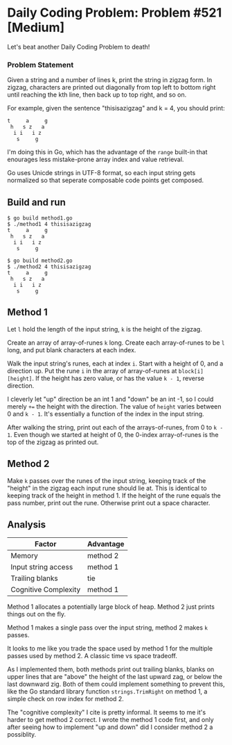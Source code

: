 # Daily Coding Problem: Problem #521 [Medium]  

Let's beat another Daily Coding Problem to death!

### Problem Statement

Given a string and a number of lines k, print the string in zigzag form. In
zigzag, characters are printed out diagonally from top left to bottom right
until reaching the kth line, then back up to top right, and so on.

For example, given the sentence "thisisazigzag" and k = 4, you should print:

    t     a     g
     h   s z   a
      i i   i z
       s     g

I'm doing this in Go, which has the advantage of the `range` built-in that
enourages less mistake-prone array index and value retrieval.

Go uses Unicde strings in UTF-8 format, so each input string gets normalized
so that seperate composable code points get composed.

## Build and run

    $ go build method1.go
    $ ./method1 4 thisisazigzag
    t     a     g
     h   s z   a
      i i   i z
       s     g

    $ go build method2.go
    $ ./method2 4 thisisazigzag
    t     a     g
     h   s z   a
      i i   i z
       s     g

## Method 1

Let `l` hold the length of the input string, `k` is the height of the zigzag.

Create an array of array-of-runes `k` long.
Create each array-of-runes to be `l` long,
and put blank characters at each index.

Walk the input string's runes, each at index `i`.
Start with a height of 0, and a direction up.
Put the rune `i` in the array of array-of-runes at `block[i][height]`.
If the height has zero value, or has the value `k - 1`, reverse
direction.

I cleverly let "up" direction be an int 1 and "down" be an int -1,
so I could merely `+=` the height with the direction.
The value of `height` varies between 0 and `k - 1`.
It's essentially a function of the index in the input string.

After walking the string, print out each of the arrays-of-runes,
from 0 to `k - 1`.
Even though we started at height of 0,
the 0-index array-of-runes is the top of the zigzag as printed out.

## Method 2

Make `k` passes over the runes of the input string,
keeping track of the "height" in the zigzag each input rune should lie at.
This is identical to keeping track of the height in method 1.
If the height of the rune equals the pass number,
print out the rune.
Otherwise print out a space character.

## Analysis

|Factor       |Advantage    |
|-------------|-------------|
|Memory       | method 2    |
|Input string access| method 1|
|Trailing blanks| tie |
|Cognitive Complexity| method 1|

Method 1 allocates a potentially large block of heap.
Method 2 just prints things out on the fly.

Method 1 makes a single pass over the input string,
method 2 makes `k` passes.

It looks to me like you trade the space used by method 1
for the multiple passes used by method 2.
A classic time vs space tradeoff.

As I implemented them, both methods print out trailing blanks,
blanks on upper lines that are "above" the height of the last upward zag,
or below the last downward zig.
Both of them could implement something to prevent this,
like the Go standard library function `strings.TrimRight` on method 1, a simple check on row index for method 2.

The "cognitive complexity" I cite is pretty informal.
It seems to me it's harder to get method 2 correct.
I wrote the method 1 code first, and only after seeing how to implement "up and down"
did I consider method 2 a possiblity.
